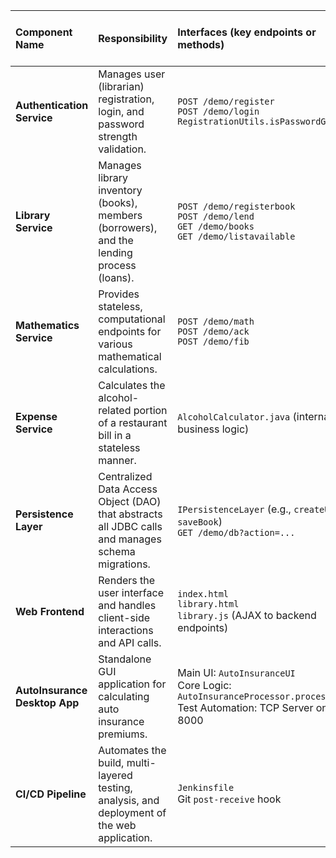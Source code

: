 | Component Name | Responsibility | Interfaces (key endpoints or methods) | Depends On (other modules) | Technologies (frameworks, DBs, patterns) |
| :--- | :--- | :--- | :--- | :--- |
| **Authentication Service** | Manages user (librarian) registration, login, and password strength validation. | `POST /demo/register`<br>`POST /demo/login`<br>`RegistrationUtils.isPasswordGood()` | Persistence Layer | Java Servlet, H2 (AUTH schema), SHA-256, Nbvcxz |
| **Library Service** | Manages library inventory (books), members (borrowers), and the lending process (loans). | `POST /demo/registerbook`<br>`POST /demo/lend`<br>`GET /demo/books`<br>`GET /demo/listavailable` | Persistence Layer | Java Servlet, H2 (LIBRARY schema) |
| **Mathematics Service** | Provides stateless, computational endpoints for various mathematical calculations. | `POST /demo/math`<br>`POST /demo/ack`<br>`POST /demo/fib` | None | Java Servlet, BigInteger |
| **Expense Service** | Calculates the alcohol-related portion of a restaurant bill in a stateless manner. | `AlcoholCalculator.java` (internal business logic) | None | Java |
| **Persistence Layer** | Centralized Data Access Object (DAO) that abstracts all JDBC calls and manages schema migrations. | `IPersistenceLayer` (e.g., `createUser`, `saveBook`)<br>`GET /demo/db?action=...` | H2 Database | JDBC, H2 (PostgreSQL mode), Flyway, DAO Pattern |
| **Web Frontend** | Renders the user interface and handles client-side interactions and API calls. | `index.html`<br>`library.html`<br>`library.js` (AJAX to backend endpoints) | Authentication Service, Library Service | HTML, CSS, JavaScript, JSP, AJAX |
| **AutoInsurance Desktop App** | Standalone GUI application for calculating auto insurance premiums. | Main UI: `AutoInsuranceUI`<br>Core Logic: `AutoInsuranceProcessor.process()`<br>Test Automation: TCP Server on Port 8000 | None | Java Swing |
| **CI/CD Pipeline** | Automates the build, multi-layered testing, analysis, and deployment of the web application. | `Jenkinsfile`<br>Git `post-receive` hook | Git, Jenkins, SonarQube, Tomcat, OWASP ZAP | Jenkins, Gradle, JUnit, Selenium, JMeter, SonarQube, OWASP Suite |